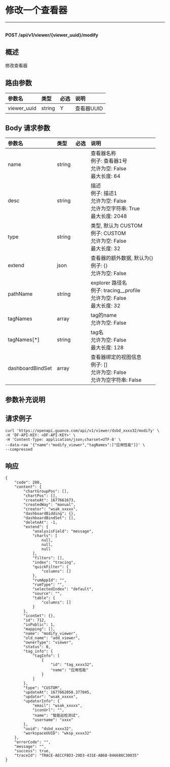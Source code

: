 # 修改一个查看器

---

<br />**POST /api/v1/viewer/\{viewer_uuid\}/modify**

## 概述
修改查看器




## 路由参数

| 参数名        | 类型     | 必选   | 说明              |
|:-----------|:-------|:-----|:----------------|
| viewer_uuid | string | Y | 查看器UUID<br> |


## Body 请求参数

| 参数名        | 类型     | 必选   | 说明              |
|:-----------|:-------|:-----|:----------------|
| name | string |  | 查看器名称<br>例子: 查看器1号 <br>允许为空: False <br>最大长度: 64 <br> |
| desc | string |  | 描述<br>例子: 描述1 <br>允许为空: False <br>允许为空字符串: True <br>最大长度: 2048 <br> |
| type | string |  | 类型, 默认为 CUSTOM<br>例子: CUSTOM <br>允许为空: False <br>最大长度: 32 <br> |
| extend | json |  | 查看器的额外数据, 默认为{}<br>例子: {} <br>允许为空: False <br> |
| pathName | string |  | explorer 路径名<br>例子: tracing__profile <br>允许为空: False <br>最大长度: 32 <br> |
| tagNames | array |  | tag的name<br>允许为空: False <br> |
| tagNames[*] | string |  | tag名<br>允许为空: False <br>最大长度: 128 <br> |
| dashboardBindSet | array |  | 查看器绑定的视图信息<br>例子: [] <br>允许为空: False <br>允许为空字符串: False <br> |

## 参数补充说明





## 请求例子
```shell
curl 'https://openapi.guance.com/api/v1/viewer/dsbd_xxxx32/modify' \
-H 'DF-API-KEY: <DF-API-KEY>' \
-H 'Content-Type: application/json;charset=UTF-8' \
--data-raw '{"name":"modify_viewer","tagNames":["应用性能"]}' \
--compressed 
```




## 响应
```shell
{
    "code": 200,
    "content": {
        "chartGroupPos": [],
        "chartPos": [],
        "createAt": 1677661673,
        "createdWay": "manual",
        "creator": "wsak_xxxxx",
        "dashboardBidding": {},
        "dashboardBindSet": [],
        "deleteAt": -1,
        "extend": {
            "analysisField": "message",
            "charts": [
                null,
                null,
                null
            ],
            "filters": [],
            "index": "tracing",
            "quickFilter": {
                "columns": []
            },
            "rumAppId": "",
            "rumType": "",
            "selectedIndex": "default",
            "source": "",
            "table": {
                "columns": []
            }
        },
        "iconSet": {},
        "id": 712,
        "isPublic": 1,
        "mapping": [],
        "name": "modify_viewer",
        "old_name": "add_viewer",
        "ownerType": "viewer",
        "status": 0,
        "tag_info": {
            "tagInfo": [
                {
                    "id": "tag_xxxx32",
                    "name": "应用性能"
                }
            ]
        },
        "type": "CUSTOM",
        "updateAt": 1677662058.377045,
        "updator": "wsak_xxxxx",
        "updatorInfo": {
            "email": "wsak_xxxxx",
            "iconUrl": "",
            "name": "智能巡检测试",
            "username": "xxxx"
        },
        "uuid": "dsbd_xxxx32",
        "workspaceUUID": "wksp_xxxx32"
    },
    "errorCode": "",
    "message": "",
    "success": true,
    "traceId": "TRACE-AECCF8D3-29D3-431E-AB68-046688C30035"
} 
```




